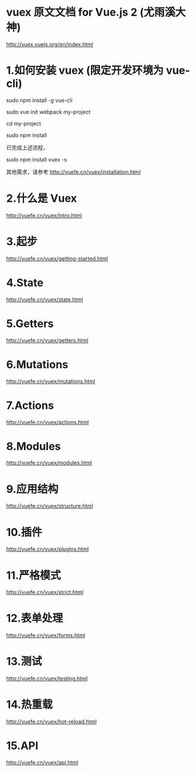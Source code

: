 
# vuex 原文文档 for Vue.js 2 (尤雨溪大神)

  http://vuex.vuejs.org/en/index.html

# 1.如何安装 vuex (限定开发环境为 vue-cli)

  sudo npm install -g vue-cli

  sudo vue init webpack my-project

  cd my-project

  sudo npm install

  已完成上述流程，

  sudo npm install vuex -s

  其他需求，请参考 http://vuefe.cn/vuex/installation.html

# 2.什么是 Vuex

  http://vuefe.cn/vuex/intro.html

# 3.起步

  http://vuefe.cn/vuex/getting-started.html

# 4.State

  http://vuefe.cn/vuex/state.html

# 5.Getters

  http://vuefe.cn/vuex/getters.html

# 6.Mutations

  http://vuefe.cn/vuex/mutations.html

# 7.Actions

  http://vuefe.cn/vuex/actions.html

# 8.Modules

  http://vuefe.cn/vuex/modules.html

# 9.应用结构

  http://vuefe.cn/vuex/structure.html

# 10.插件

  http://vuefe.cn/vuex/plugins.html

# 11.严格模式

  http://vuefe.cn/vuex/strict.html

# 12.表单处理

  http://vuefe.cn/vuex/forms.html

# 13.测试

  http://vuefe.cn/vuex/testing.html

# 14.热重载

  http://vuefe.cn/vuex/hot-reload.html

# 15.API

  http://vuefe.cn/vuex/api.html
